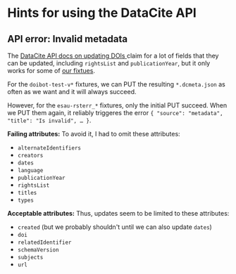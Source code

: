 ﻿
Hints for using the DataCite API
================================


API error: Invalid metadata
---------------------------

The [DataCite API docs on updating DOIs
](https://support.datacite.org/docs/updating-metadata-with-the-rest-api)
claim for a lot of fields that they can be updated,
including `rightsList` and `publicationYear`,
but it only works for some of [our fixtues](../test/fixtures/).

For the `doibot-test-v*` fixtures, we can PUT the resulting `*.dcmeta.json`
as often as we want and it will always succeed.

However, for the `esau-rsterr_*` fixtures, only the initial PUT
succeed. When we PUT them again, it reliably triggeres the error
`{ "source": "metadata", "title": "Is invalid", … }`.

__Failing attributes:__
To avoid it, I had to omit these attributes:

* `alternateIdentifiers`
* `creators`
* `dates`
* `language`
* `publicationYear`
* `rightsList`
* `titles`
* `types`

__Acceptable attributes:__
Thus, updates seem to be limited to these attributes:

* `created` (but we probably shouldn't until we can also update `dates`)
* `doi`
* `relatedIdentifier`
* `schemaVersion`
* `subjects`
* `url`





